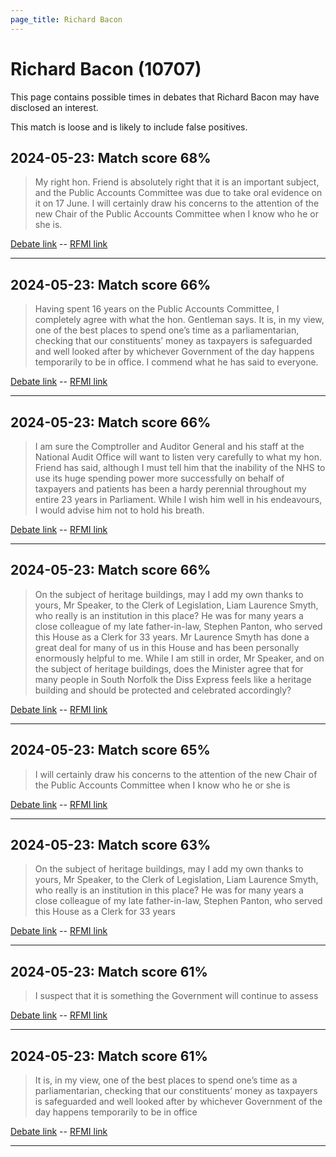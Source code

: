 ```yaml
---
page_title: Richard Bacon
---
```


# Richard Bacon  (10707)

This page contains possible times in debates that Richard Bacon may have disclosed an interest.

This match is loose and is likely to include false positives. 



## 2024-05-23: Match score 68%

>My right hon. Friend is absolutely right that it is an important subject, and the Public Accounts Committee was due to take oral evidence on it on 17 June. I will certainly draw his concerns to the attention of the new Chair of the Public Accounts Committee when I know who he or she is.

[Debate link](https://www.theyworkforyou.com/debates/?id=2024-05-23c.1016.8)  --  [RFMI link](https://www.theyworkforyou.com/mp/10707/register)


---



## 2024-05-23: Match score 66%

>Having spent 16 years on the Public Accounts Committee, I completely agree with what the hon. Gentleman says. It is, in my view, one of the best places to spend one’s time as a parliamentarian, checking that our constituents’ money as taxpayers is safeguarded and well looked after by whichever Government of the day happens temporarily to be in office. I commend what he has said to everyone.

[Debate link](https://www.theyworkforyou.com/debates/?id=2024-05-23c.1017.6)  --  [RFMI link](https://www.theyworkforyou.com/mp/10707/register)


---



## 2024-05-23: Match score 66%

>I am sure the Comptroller and Auditor General and his staff at the National Audit Office will want to listen very carefully to what my hon. Friend has said, although I must tell him that the inability of the NHS to use its huge spending power more successfully on behalf of taxpayers and patients has been a hardy perennial throughout my entire 23 years in Parliament. While I wish him well in his endeavours, I would advise him not to hold his breath.

[Debate link](https://www.theyworkforyou.com/debates/?id=2024-05-23c.1017.4)  --  [RFMI link](https://www.theyworkforyou.com/mp/10707/register)


---



## 2024-05-23: Match score 66%

>On the subject of heritage buildings, may I add my own thanks to yours, Mr Speaker, to the Clerk of Legislation, Liam Laurence Smyth, who really is an institution in this place? He was for many years a close colleague of my late father-in-law, Stephen Panton, who served this House as a Clerk for 33 years. Mr Laurence Smyth has done a great deal for many of us in this House and has been personally enormously helpful to me. While I am still in order, Mr Speaker, and on the subject of heritage buildings, does the Minister agree that for many people in South Norfolk the Diss Express feels like a heritage building and should be protected and celebrated accordingly?

[Debate link](https://www.theyworkforyou.com/debates/?id=2024-05-23c.1010.5)  --  [RFMI link](https://www.theyworkforyou.com/mp/10707/register)


---



## 2024-05-23: Match score 65%

>I will certainly draw his concerns to the attention of the new Chair of the Public Accounts Committee when I know who he or she is

[Debate link](https://www.theyworkforyou.com/debates/?id=2024-05-23c.1016.8)  --  [RFMI link](https://www.theyworkforyou.com/mp/10707/register)


---



## 2024-05-23: Match score 63%

>On the subject of heritage buildings, may I add my own thanks to yours, Mr Speaker, to the Clerk of Legislation, Liam Laurence Smyth, who really is an institution in this place? He was for many years a close colleague of my late father-in-law, Stephen Panton, who served this House as a Clerk for 33 years

[Debate link](https://www.theyworkforyou.com/debates/?id=2024-05-23c.1010.5)  --  [RFMI link](https://www.theyworkforyou.com/mp/10707/register)


---



## 2024-05-23: Match score 61%

>I suspect that it is something the Government will continue to assess

[Debate link](https://www.theyworkforyou.com/debates/?id=2024-05-23c.1016.10)  --  [RFMI link](https://www.theyworkforyou.com/mp/10707/register)


---



## 2024-05-23: Match score 61%

>It is, in my view, one of the best places to spend one’s time as a parliamentarian, checking that our constituents’ money as taxpayers is safeguarded and well looked after by whichever Government of the day happens temporarily to be in office

[Debate link](https://www.theyworkforyou.com/debates/?id=2024-05-23c.1017.6)  --  [RFMI link](https://www.theyworkforyou.com/mp/10707/register)


---

